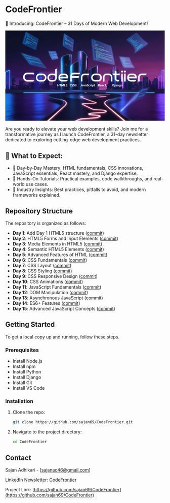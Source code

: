 
# CodeFrontier

🎉 Introducing: CodeFrontier – 31 Days of Modern Web Development! 

![CodeFrontier Cover](cover.jpg)

Are you ready to elevate your web development skills? Join me for a transformative journey as I launch CodeFrontier, a 31-day newsletter dedicated to exploring cutting-edge web development practices.

## 📅 What to Expect:

- 🚀 Day-by-Day Mastery: HTML fundamentals, CSS innovations, JavaScript essentials, React mastery, and Django expertise.
- 📖 Hands-On Tutorials: Practical examples, code walkthroughs, and real-world use cases.
- 🌟 Industry Insights: Best practices, pitfalls to avoid, and modern frameworks explained.

## Repository Structure

The repository is organized as follows:
- **Day 1**: Add Day 1 HTML5 structure ([commit](https://github.com/sajan69/CodeFrontier/commit/0abe5076f658290a33b2fe71dda5d7ea67c3743e))
- **Day 2**: HTML5 Forms and Input Elements ([commit](https://github.com/sajan69/CodeFrontier/commit/445e6e3ebec10b1457dbbd918178b2d444d23486))
- **Day 3**: Media Elements in HTML5 ([commit](https://github.com/sajan69/CodeFrontier/commit/64fe5333abbe341b1b774c010106881f192f0c87))
- **Day 4**: Semantic HTML5 Elements ([commit](https://github.com/sajan69/CodeFrontier/commit/528ce8f87ea4dffdded6c606f9b7acf0ac345d3e))
- **Day 5**: Advanced Features of HTML ([commit](https://github.com/sajan69/CodeFrontier/commit/f182305d78ace641d825f98dc2ff1917dc5f86d0))
- **Day 6**: CSS Fundamentals ([commit](https://github.com/sajan69/CodeFrontier/commit/48aa50fd9b2d10cd8c5695c2db99d5dc9aae6edc))
- **Day 7**: CSS Layout ([commit](https://github.com/sajan69/CodeFrontier/commit/c26a37c8df7a5708ba8dfc937441fec9e1fef9a1))
- **Day 8**: CSS Styling ([commit](https://github.com/sajan69/CodeFrontier/commit/68c15b0f229cd40ee87b0c5d5e0d8d4f29794d43))
- **Day 9**: CSS Responsive Design ([commit](https://github.com/sajan69/CodeFrontier/commit/c990fe96f55f1398f184f48b15ba240e3bfeb68f))
- **Day 10**: CSS Animations ([commit](https://github.com/sajan69/CodeFrontier/commit/5788fe674ae1bd208d03f9de381dd2b38628f365))
- **Day 11**: JavaScript Fundamentals ([commit](https://github.com/sajan69/CodeFrontier/commit/089c7a9a501b6bae03a45691ba720666b07f242f))
- **Day 12**: DOM Manipulation ([commit](https://github.com/sajan69/CodeFrontier/commit/a606aff1fba0fec58c8634cb353d4904abbb5ff5))
- **Day 13**: Asynchronous JavaScript ([commit](https://github.com/sajan69/CodeFrontier/commit/4495db81f2260d91ab92041b881065c2b05f73f6))
- **Day 14**: ES6+ Features ([commit](https://github.com/sajan69/CodeFrontier/commit/36747edf5a2c997383977271c1c05ec5d3153694))
- **Day 15**: Advanced JavaScript Concepts ([commit](https://github.com/sajan69/CodeFrontier/commit/b344f066728ec83269b5d3a510ab915a49006cb3))

## Getting Started

To get a local copy up and running, follow these steps.

### Prerequisites
- Install Node.js
- Install npm
- Install Python
- Install Django
- Install Git
- Install VS Code


### Installation
1. Clone the repo:
   ```sh
   git clone https://github.com/sajan69/CodeFrontier.git
   ```
2. Navigate to the project directory:
   ```sh
   cd CodeFrontier
   ```

## Contact

Sajan Adhikari - [sajanac46@gmail.com]

LinkedIn Newsletter: [CodeFrontier](https://www.linkedin.com/newsletters/codefrontier-7280227817785544704/)

Project Link: [https://github.com/sajan69/CodeFrontier](https://github.com/sajan69/CodeFrontier)
